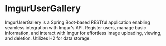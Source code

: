 # ImgurUserGallery
ImgurUserGallery is a Spring Boot-based RESTful application enabling seamless integration with Imgur's API. Register users, manage basic information, and interact with Imgur for effortless image uploading, viewing, and deletion. Utilizes H2 for data storage.
